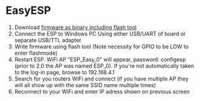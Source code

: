 # EasyESP



1. Download [firmware as binary including flash tool](https://github.com/letscontrolit/ESPEasy/tree/mega/dist)
2. Connect the ESP to Windows PC Using either USB/UART of board or separate USB/TTL adapter
3. Write firmware using flash tool (Note necessity for GPIO to be LOW to enter flashmode)
4. Restart ESP. WiFi AP "ESP_Easy_0" will appear, password: configesp (prior to 2.0 the AP was named ESP_0). If you're not automatically taken to the log-in page, browse to 192.168.4.1
5. Search for you routers WiFi and connect (if you have multiple AP they will all show up with the same SSID name multiple times)
6. Reconnect to your WiFi and enter IP adress shown on previous screen
